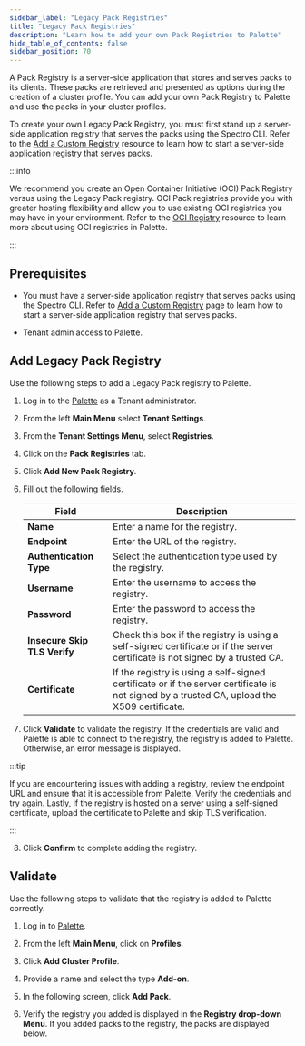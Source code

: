 ```yaml
---
sidebar_label: "Legacy Pack Registries"
title: "Legacy Pack Registries"
description: "Learn how to add your own Pack Registries to Palette"
hide_table_of_contents: false
sidebar_position: 70
---
```


A Pack Registry is a server-side application that stores and serves packs to its clients. These packs are retrieved and
presented as options during the creation of a cluster profile. You can add your own Pack Registry to Palette and use the
packs in your cluster profiles.

To create your own Legacy Pack Registry, you must first stand up a server-side application registry that serves the
packs using the Spectro CLI. Refer to the [Add a Custom Registry](../adding-a-custom-registry.md) resource to learn how
to start a server-side application registry that serves packs.

:::info

We recommend you create an Open Container Initiative (OCI) Pack Registry versus using the Legacy Pack registry. OCI Pack
registries provide you with greater hosting flexibility and allow you to use existing OCI registries you may have in
your environment. Refer to the [OCI Registry](./oci-registry/oci-registry.md) resource to learn more about using OCI
registries in Palette.

:::

## Prerequisites

- You must have a server-side application registry that serves packs using the Spectro CLI. Refer to
  [Add a Custom Registry](../adding-a-custom-registry.md) page to learn how to start a server-side application registry
  that serves packs.

- Tenant admin access to Palette.

## Add Legacy Pack Registry

Use the following steps to add a Legacy Pack registry to Palette.

1. Log in to the [Palette](https://console.spectrocloud.com) as a Tenant administrator.

2. From the left **Main Menu** select **Tenant Settings**.

3. From the **Tenant Settings Menu**, select **Registries**.

4. Click on the **Pack Registries** tab.

5. Click **Add New Pack Registry**.

6. Fill out the following fields.

   | **Field**                    | **Description**                                                                                                                             |
   | ---------------------------- | ------------------------------------------------------------------------------------------------------------------------------------------- |
   | **Name**                     | Enter a name for the registry.                                                                                                              |
   | **Endpoint**                 | Enter the URL of the registry.                                                                                                              |
   | **Authentication Type**      | Select the authentication type used by the registry.                                                                                        |
   | **Username**                 | Enter the username to access the registry.                                                                                                  |
   | **Password**                 | Enter the password to access the registry.                                                                                                  |
   | **Insecure Skip TLS Verify** | Check this box if the registry is using a self-signed certificate or if the server certificate is not signed by a trusted CA.               |
   | **Certificate**              | If the registry is using a self-signed certificate or if the server certificate is not signed by a trusted CA, upload the X509 certificate. |

7. Click **Validate** to validate the registry. If the credentials are valid and Palette is able to connect to the
   registry, the registry is added to Palette. Otherwise, an error message is displayed.

:::tip

   If you are encountering issues with adding a registry, review the endpoint URL and ensure that it is accessible from
   Palette. Verify the credentials and try again. Lastly, if the registry is hosted on a server using a self-signed
   certificate, upload the certificate to Palette and skip TLS verification.

:::

8. Click **Confirm** to complete adding the registry.

## Validate

Use the following steps to validate that the registry is added to Palette correctly.

1. Log in to [Palette](https://console.spectrocloud.com).

2. From the left **Main Menu**, click on **Profiles**.

3. Click **Add Cluster Profile**.

4. Provide a name and select the type **Add-on**.

5. In the following screen, click **Add Pack**.

6. Verify the registry you added is displayed in the **Registry drop-down Menu**. If you added packs to the registry,
   the packs are displayed below.
